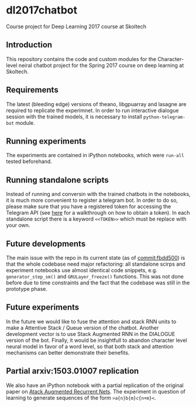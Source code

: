 # dl2017chatbot
Course project for Deep Learning 2017 course at Skoltech

## Introduction
This repository contains the code and custom modules for the Character-level
neiral chatbot project for the Spring 2017 course on deep learning at Skoltech.

## Requirements
The latest (bleeding edge) versions of theano, libgpuarray and lasagne are required
to replicate the experimnet. In order to run interactive dialogue session with
the trained models, it is necessary to install `python-telegram-bot` module.

## Running experiments
The experiments are contained in iPython notebooks, which were `run-all` tested
beforehand.

## Running standalone scripts
Instead of running and conversin with the trained chatbots in the notebooks,
it is much more convenient to register a telegram bot. In order to do so,
please make sure that you have a registered token for accessing the Telegram
API (see [here](https://core.telegram.org/bots#6-botfather) for a walkthrough
on how to obtain a token). In each standalone script there is a keyword
`<<TOKEN>>` which must be replace with your own.

## Future developments
The main issue with the repo in its current state (as of
[commit:fbdd500](https://github.com/ivannz/dl2017chatbot/tree/fbdd5007a213b79f5db8cec52dceaf340e8a2e5e))
is that the whole codebase need major  refactoring: all standalone scirps and
experiment notebooks use almost identical code snippets, e.g. `generator_step_sm()`
and `GRULayer_freeze()` functions. This was not done before due to time constraints
and the fact that the codebase was still in the prototype phase.

## Future experiments
In the future we would like to fuse the attention and stack RNN units to make
a Attentive Stack / Queue version of the chatbot. Another development vector is
to use Stack Augmented RNN in the DIALOGUE version of the bot. Finally, it would
be insightfull to abandon character level neural model in favor of a word level,
so that both stack and attention mechanisms can better demonstrate their benefits.

## Partial arxiv:1503.01007 replication
We also have an iPython notebook with a partial replication of the original paper
on [Atack Augmented Recurrent Nets](https://arxiv.org/abs/1503.01007). The experiment
in question of learning to generate sequences of the form `>a{n}b{m}c{n+m}<`.
